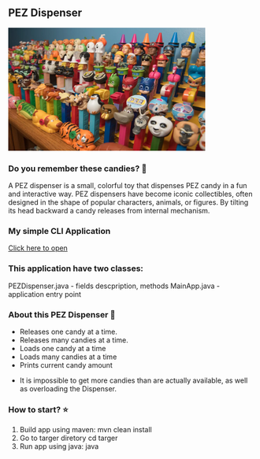 ## PEZ Dispenser 
<img src="https://github.com/svetkaa-yo/PEZDispenser/blob/master/PEZ%20picture.png" alt="PEZDispencer" width="400" height="250">

### Do you remember these candies? 🤩

A PEZ dispenser is a small, colorful toy that dispenses PEZ candy in a fun and interactive way. PEZ dispensers have become iconic collectibles, often designed in the shape of popular characters, animals, or figures. By tilting its head backward a candy releases from internal mechanism.

### My simple CLI Application 
<a href="https://github.com/svetkaa-yo/PEZDispenser/tree/master/src/main/java/lv/acodemy/pez"> Click here to open </a>

### This application have two classes: 
PEZDispenser.java - fields descpription, methods
MainApp.java - application entry point

### About this PEZ Dispenser 📝
<ul>
<li>Releases one candy at a time.</li>
<li>Releases many candies at a time.</li>
<li>Loads one candy at a time</li>
<li>Loads many candies at a time</li>
<li>Prints current candy amount</li>
</ul>

*  It is impossible to get more candies than are actually available, as well as overloading the Dispenser.

### How to start? ⭐
1. Build app using maven: mvn clean install
2. Go to targer diretory cd targer
3. Run app using java: java